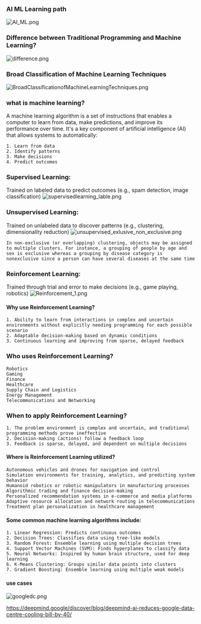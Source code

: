 ### AI ML Learning path
![AI_ML.png](images/AI_ML.png)


### Difference between Traditional Programming and Machine Learning?
![difference.png](images/difference.png)

### Broad Classification of Machine Learning Techniques
![BroadClassificationofMachineLearningTechniques.png](images/BroadClassificationofMachineLearningTechniques.png)
### what is machine learning?
A machine learning algorithm is a set of instructions that enables a computer to learn from data, make predictions, and improve its performance over time. It's a key component of artificial intelligence (AI) that allows systems to automatically:

    1. Learn from data
    2. Identify patterns
    3. Make decisions
    4. Predict outcomes



### Supervised Learning:
Trained on labeled data to predict outcomes (e.g., spam detection, image classification)
![supervisedlearning_lable.png](images/supervisedlearning_lable.png)


### Unsupervised Learning: 
Trained on unlabeled data to discover patterns (e.g., clustering, dimensionality reduction)
![unsupervised_exlusive_non_exclusive.png](images/unsupervised_exlusive_non_exclusive.png)

`In non-exclusive (or overlapping) clustering, objects may be assigned to multiple clusters. For instance, a grouping of people by age and sex is exclusive whereas a grouping by disease category is nonexclusive since a person can have several diseases at the same time`

### Reinforcement Learning: 
Trained through trial and error to make decisions (e.g., game playing, robotics)
![Reinforcement_1.png](images/Reinforcement_1.png)

#### Why use Reinforcement Learning?
    1. Ability to learn from interactions in complex and uncertain environments without explicitly needing programming for each possible scenario
    2. Adaptable decision-making based on dynamic conditions
    3. Continuous learning and improving from sparse, delayed feedback

### Who uses Reinforcement Learning?

    Robotics
    Gaming
    Finance
    Healthcare
    Supply Chain and Logistics
    Energy Management
    Telecommunications and Networking

### When to apply Reinforcement Learning?

    1. The problem environment is complex and uncertain, and traditional programming methods prove ineffective
    2. Decision-making (actions) follow a feedback loop
    3. Feedback is sparse, delayed, and dependent on multiple decisions
#### Where is Reinforcement Learning utilized?
    Autonomous vehicles and drones for navigation and control
    Simulation environments for training, analytics, and predicting system behavior
    Humanoid robotics or robotic manipulators in manufacturing processes
    Algorithmic trading and finance decision-making
    Personalized recommendation systems in e-commerce and media platforms
    Adaptive resource allocation and network routing in telecommunications
    Treatment plan personalization in healthcare management

#### Some common machine learning algorithms include:

    1. Linear Regression: Predicts continuous outcomes
    2. Decision Trees: Classifies data using tree-like models
    3. Random Forest: Ensemble learning using multiple decision trees
    4. Support Vector Machines (SVM): Finds hyperplanes to classify data
    5. Neural Networks: Inspired by human brain structure, used for deep learning
    6. K-Means Clustering: Groups similar data points into clusters
    7. Gradient Boosting: Ensemble learning using multiple weak models

#### use cases
![googledc.png](images/googledc.png)

https://deepmind.google/discover/blog/deepmind-ai-reduces-google-data-centre-cooling-bill-by-40/
